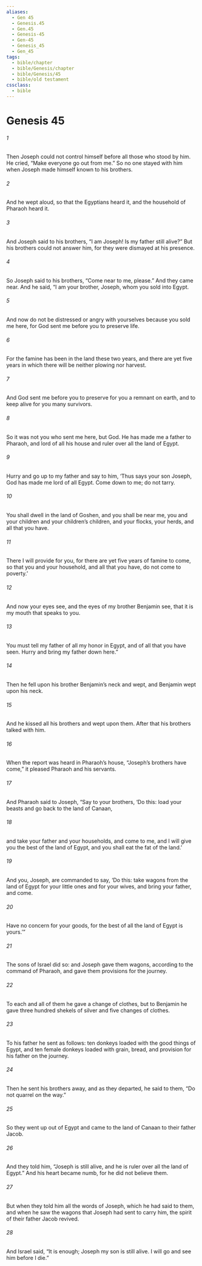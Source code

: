 ```yaml
---
aliases:
  - Gen 45
  - Genesis.45
  - Gen.45
  - Genesis-45
  - Gen-45
  - Genesis_45
  - Gen_45
tags:
  - bible/chapter
  - bible/Genesis/chapter
  - bible/Genesis/45
  - bible/old testament
cssclass:
  - bible
---
```


# Genesis 45

###### 1
Then Joseph could not control himself before all those who stood by him. He cried, “Make everyone go out from me.” So no one stayed with him when Joseph made himself known to his brothers.
###### 2
And he wept aloud, so that the Egyptians heard it, and the household of Pharaoh heard it.
###### 3
And Joseph said to his brothers, “I am Joseph! Is my father still alive?” But his brothers could not answer him, for they were dismayed at his presence.
###### 4
So Joseph said to his brothers, “Come near to me, please.” And they came near. And he said, “I am your brother, Joseph, whom you sold into Egypt.
###### 5
And now do not be distressed or angry with yourselves because you sold me here, for God sent me before you to preserve life.
###### 6
For the famine has been in the land these two years, and there are yet five years in which there will be neither plowing nor harvest.
###### 7
And God sent me before you to preserve for you a remnant on earth, and to keep alive for you many survivors.
###### 8
So it was not you who sent me here, but God. He has made me a father to Pharaoh, and lord of all his house and ruler over all the land of Egypt.
###### 9
Hurry and go up to my father and say to him, ‘Thus says your son Joseph, God has made me lord of all Egypt. Come down to me; do not tarry.
###### 10
You shall dwell in the land of Goshen, and you shall be near me, you and your children and your children’s children, and your flocks, your herds, and all that you have.
###### 11
There I will provide for you, for there are yet five years of famine to come, so that you and your household, and all that you have, do not come to poverty.’
###### 12
And now your eyes see, and the eyes of my brother Benjamin see, that it is my mouth that speaks to you.
###### 13
You must tell my father of all my honor in Egypt, and of all that you have seen. Hurry and bring my father down here.”
###### 14
Then he fell upon his brother Benjamin’s neck and wept, and Benjamin wept upon his neck.
###### 15
And he kissed all his brothers and wept upon them. After that his brothers talked with him.
###### 16
When the report was heard in Pharaoh’s house, “Joseph’s brothers have come,” it pleased Pharaoh and his servants.
###### 17
And Pharaoh said to Joseph, “Say to your brothers, ‘Do this: load your beasts and go back to the land of Canaan,
###### 18
and take your father and your households, and come to me, and I will give you the best of the land of Egypt, and you shall eat the fat of the land.’
###### 19
And you, Joseph, are commanded to say, ‘Do this: take wagons from the land of Egypt for your little ones and for your wives, and bring your father, and come.
###### 20
Have no concern for your goods, for the best of all the land of Egypt is yours.’”
###### 21
The sons of Israel did so: and Joseph gave them wagons, according to the command of Pharaoh, and gave them provisions for the journey.
###### 22
To each and all of them he gave a change of clothes, but to Benjamin he gave three hundred shekels of silver and five changes of clothes.
###### 23
To his father he sent as follows: ten donkeys loaded with the good things of Egypt, and ten female donkeys loaded with grain, bread, and provision for his father on the journey.
###### 24
Then he sent his brothers away, and as they departed, he said to them, “Do not quarrel on the way.”
###### 25
So they went up out of Egypt and came to the land of Canaan to their father Jacob.
###### 26
And they told him, “Joseph is still alive, and he is ruler over all the land of Egypt.” And his heart became numb, for he did not believe them.
###### 27
But when they told him all the words of Joseph, which he had said to them, and when he saw the wagons that Joseph had sent to carry him, the spirit of their father Jacob revived.
###### 28
And Israel said, “It is enough; Joseph my son is still alive. I will go and see him before I die.”


